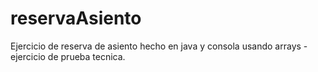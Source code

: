 # reservaAsiento
Ejercicio de reserva de asiento hecho en java y consola usando arrays - ejercicio de prueba tecnica.

